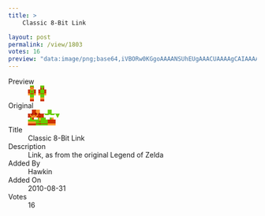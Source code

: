 ```yaml
---
title: >
    Classic 8-Bit Link

layout: post
permalink: /view/1803
votes: 16
preview: "data:image/png;base64,iVBORw0KGgoAAAANSUhEUgAAACUAAAAgCAIAAAAaMSbnAAAABnRSTlMA/wD/AP5AXyvrAAABIElEQVRIid2WQRKDIAxFQ6eHcZ/2SuRMcKWavafRLqgYIE6xip3xLTqWMfkm/iBmmkaYIb6BhsNRXc+oCdfvaMe9XLK0XHu3IZcl5X5LAP2KniVAi+TYMQIAITtG9iwDdqL0M9YnC60kCykzJHpoMf6Wfw9B9wt7Zs9bcw0DQNGesBhR/AI7ahoG6Lr8CSSmF5mDu4JZAoQM6WvAPplFfiwdWjOzDFf6GTTkxYHo/iRkQv7Bn19R3p93nw5sGvZK9Pq8W1Sb68WyTqqvKUfu1zWYyS3TFveUIBOFk/G3rySBf5bhGTI8qS/KRKV5B6h69rVmyHB9Htpxtl/Mxc8vV9dL/Cm/fAl1X9+a8Kv386/zJw8jkuzMskZN+NX7ebbeGwltdn2hEXKGAAAAAElFTkSuQmCC"
---
```

<dl class="side-by-side">
<dt>Preview</dt>
<dd>
    <img class="preview" src="data:image/png;base64,iVBORw0KGgoAAAANSUhEUgAAACUAAAAgCAIAAAAaMSbnAAAABnRSTlMA/wD/AP5AXyvrAAABIElEQVRIid2WQRKDIAxFQ6eHcZ/2SuRMcKWavafRLqgYIE6xip3xLTqWMfkm/iBmmkaYIb6BhsNRXc+oCdfvaMe9XLK0XHu3IZcl5X5LAP2KniVAi+TYMQIAITtG9iwDdqL0M9YnC60kCykzJHpoMf6Wfw9B9wt7Zs9bcw0DQNGesBhR/AI7ahoG6Lr8CSSmF5mDu4JZAoQM6WvAPplFfiwdWjOzDFf6GTTkxYHo/iRkQv7Bn19R3p93nw5sGvZK9Pq8W1Sb68WyTqqvKUfu1zWYyS3TFveUIBOFk/G3rySBf5bhGTI8qS/KRKV5B6h69rVmyHB9Htpxtl/Mxc8vV9dL/Cm/fAl1X9+a8Kv386/zJw8jkuzMskZN+NX7ebbeGwltdn2hEXKGAAAAAElFTkSuQmCC">
</dd>
<dt>Original</dt>
<dd>
    <img class="preview" src="data:image/png;base64,iVBORw0KGgoAAAANSUhEUgAAAEAAAAAgCAYAAACinX6EAAABKUlEQVR42u2XzQ3DIAyFuXec7NSdeu842YmKgyVKjX8ApxCMZCkitcL7eNg0BGa8HyGmOI/vgPn4OsgIneN5hkhFsB6Y+BzC7QHUxEM4AAfgAPYuglQhTO9uAYBqgzUIMD89AKlAq/ecQOv4sXjavXKR3BHAcqX50p1WC5M6qFbUuOI3Kk9qd83RkP4WrfL5Oc7nUgLMwzOV0wLAaqgAYLsJz/k8BkAr/ioAGAS2z3P9vYwW8VMAoIpUTaRUvKYIXglB1AZ7HSBtg38HwFlFa1nIKwFp25d0faOv3g7AAewGwOqO3QqA24Dhbdbyj0av+KUBpI9jz1s5ABYxtQO0Fx7p2V7GAVYARrvIAax4BPKYFkDvB6gYIaJ3g8wBWDtgWQBWN0oHMBjAB3bQtsALYusrAAAAAElFTkSuQmCC">
</dd>
<dt>Title</dt>
<dd>Classic 8-Bit Link</dd>
<dt>Description</dt>
<dd>Link, as from the original Legend of Zelda</dd>
<dt>Added By</dt>
<dd>Hawkin</dd>
<dt>Added On</dt>
<dd>2010-08-31</dd>
<dt>Votes</dt>
<dd>16</dd>
</dl>
